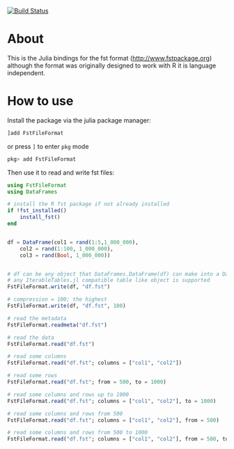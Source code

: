 
[![Build Status](https://travis-ci.org/xiaodaigh/FstFileFormat.jl.svg?branch=master)](https://travis-ci.org/xiaodaigh/FstFileFormat.jl)

# About

This is the Julia bindings for the fst format (http://www.fstpackage.org) although the format was originally designed to work with R it is language independent.

# How to use

Install the package via the julia package manager:

```julia
]add FstFileFormat
```

or press `]` to enter `pkg` mode

```julia
pkg> add FstFileFormat
```

Then use it to read and write fst files:

```julia
using FstFileFormat
using DataFrames

# install the R fst package if not already installed
if !fst_installed()
    install_fst()
end


df = DataFrame(col1 = rand(1:5,1_000_000),
    col2 = rand(1:100, 1_000_000),
    col3 = rand(Bool, 1_000_000))


# df can be any object that DataFrames.DataFrame(df) can make into a DataFrame
# any IterableTables.jl compatible table like object is supported
FstFileFormat.write(df, "df.fst")

# compression = 100; the highest
FstFileFormat.write(df, "df.fst", 100)

# read the metadata
FstFileFormat.readmeta("df.fst")

# read the data
FstFileFormat.read("df.fst")

# read some columns
FstFileFormat.read("df.fst"; columns = ["col1", "col2"])

# read some rows
FstFileFormat.read("df.fst"; from = 500, to = 1000)

# read some columns and rows up to 1000
FstFileFormat.read("df.fst"; columns = ["col1", "col2"], to = 1000)

# read some columns and rows from 500
FstFileFormat.read("df.fst"; columns = ["col1", "col2"], from = 500)

# read some columns and rows from 500 to 1000
FstFileFormat.read("df.fst"; columns = ["col1", "col2"], from = 500, to = 1000)

```
